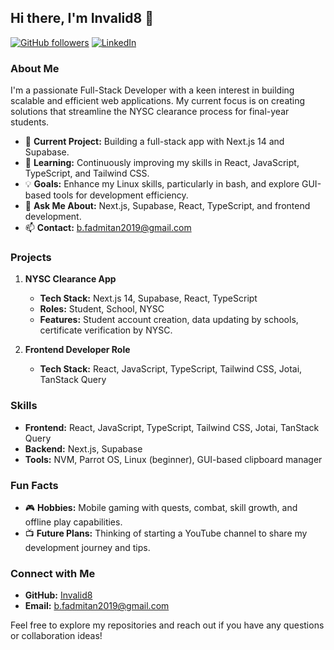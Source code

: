 ## Hi there, I'm Invalid8 👋

[![GitHub followers](https://img.shields.io/github/followers/Invalid8?label=Follow&style=social)](https://github.com/Invalid8) 
[![LinkedIn](https://img.shields.io/badge/-Connect-blue?style=flat&logo=LinkedIn&logoColor=white)](https://www.linkedin.com/in/invalid8)

### About Me

I'm a passionate Full-Stack Developer with a keen interest in building scalable and efficient web applications. My current focus is on creating solutions that streamline the NYSC clearance process for final-year students.

- 🔭 **Current Project:** Building a full-stack app with Next.js 14 and Supabase.
- 🌱 **Learning:** Continuously improving my skills in React, JavaScript, TypeScript, and Tailwind CSS.
- 💡 **Goals:** Enhance my Linux skills, particularly in bash, and explore GUI-based tools for development efficiency.
- 💬 **Ask Me About:** Next.js, Supabase, React, TypeScript, and frontend development.
- 📫 **Contact:** b.fadmitan2019@gmail.com

### Projects

1. **NYSC Clearance App** 
   - **Tech Stack:** Next.js 14, Supabase, React, TypeScript
   - **Roles:** Student, School, NYSC
   - **Features:** Student account creation, data updating by schools, certificate verification by NYSC.
   
2. **Frontend Developer Role**
   - **Tech Stack:** React, JavaScript, TypeScript, Tailwind CSS, Jotai, TanStack Query

### Skills

- **Frontend:** React, JavaScript, TypeScript, Tailwind CSS, Jotai, TanStack Query
- **Backend:** Next.js, Supabase
- **Tools:** NVM, Parrot OS, Linux (beginner), GUI-based clipboard manager

### Fun Facts

- 🎮 **Hobbies:** Mobile gaming with quests, combat, skill growth, and offline play capabilities.
- 📺 **Future Plans:** Thinking of starting a YouTube channel to share my development journey and tips.

### Connect with Me

- **GitHub:** [Invalid8](https://github.com/Invalid8)
- **Email:** b.fadmitan2019@gmail.com

Feel free to explore my repositories and reach out if you have any questions or collaboration ideas!

